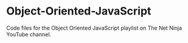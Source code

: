 # Object-Oriented-JavaScript
Code files for the Object Oriented JavaScript playlist on The Net Ninja YouTube channel.
